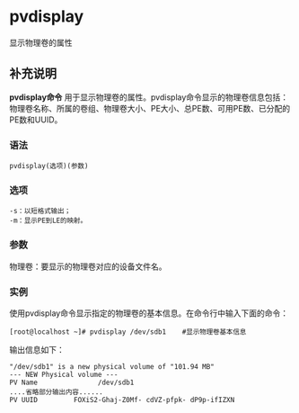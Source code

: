 #  pvdisplay

显示物理卷的属性

##  补充说明

**pvdisplay命令**
用于显示物理卷的属性。pvdisplay命令显示的物理卷信息包括：物理卷名称、所属的卷组、物理卷大小、PE大小、总PE数、可用PE数、已分配的PE数和UUID。

###  语法

    
    
    pvdisplay(选项)(参数)
    

###  选项

    
    
    -s：以短格式输出；
    -m：显示PE到LE的映射。
    

###  参数

物理卷：要显示的物理卷对应的设备文件名。

###  实例

使用pvdisplay命令显示指定的物理卷的基本信息。在命令行中输入下面的命令：

    
    
    [root@localhost ~]# pvdisplay /dev/sdb1    #显示物理卷基本信息
    

输出信息如下：

    
    
    "/dev/sdb1" is a new physical volume of "101.94 MB"  
    --- NEW Physical volume ---  
    PV Name               /dev/sdb1  
    ....省略部分输出内容......  
    PV UUID         FOXiS2-Ghaj-Z0Mf- cdVZ-pfpk- dP9p-ifIZXN
    

